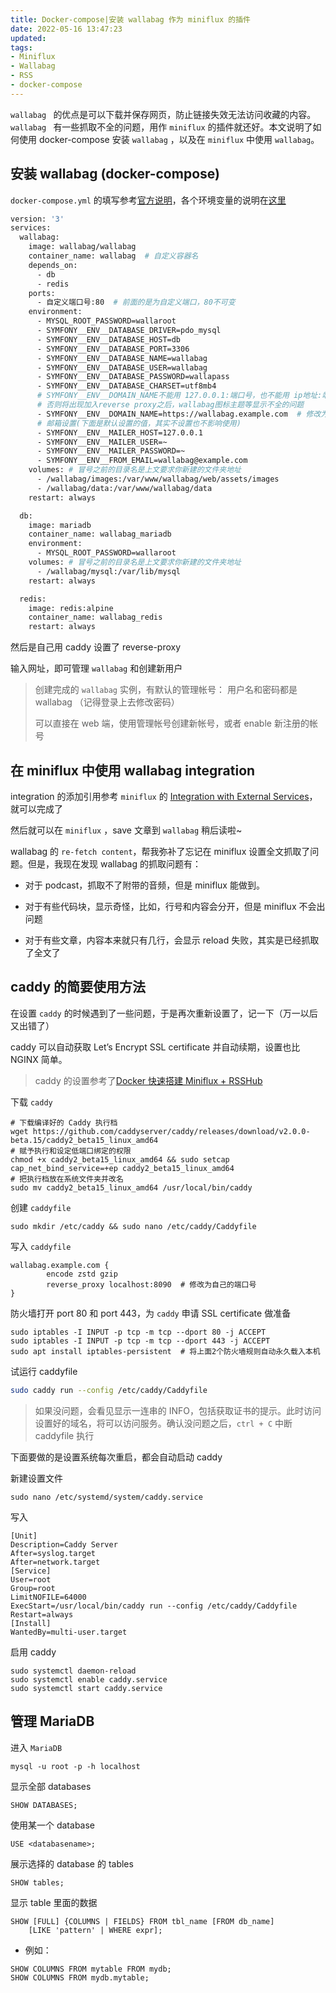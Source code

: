 ```yaml
---
title: Docker-compose|安装 wallabag 作为 miniflux 的插件
date: 2022-05-16 13:47:23
updated:
tags:
- Miniflux
- Wallabag
- RSS
- docker-compose
---
```


`wallabag ` 的优点是可以下载并保存网页，防止链接失效无法访问收藏的内容。`wallabag ` 有一些抓取不全的问题，用作 `miniflux` 的插件就还好。本文说明了如何使用 docker-compose 安装 `wallabag` ，以及在 `miniflux` 中使用 `wallabag`。

<!--more-->

## 安装 wallabag (docker-compose)

`docker-compose.yml` 的填写参考[官方说明](https://github.com/wallabag/docker#docker-compose)，各个环境变量的说明在[这里](https://github.com/wallabag/docker#environment-variables)

```dockerfile
version: '3'
services:
  wallabag:
    image: wallabag/wallabag  
    container_name: wallabag  # 自定义容器名
    depends_on:    
      - db
      - redis
    ports:
      - 自定义端口号:80  # 前面的是为自定义端口，80不可变
    environment:
      - MYSQL_ROOT_PASSWORD=wallaroot
      - SYMFONY__ENV__DATABASE_DRIVER=pdo_mysql
      - SYMFONY__ENV__DATABASE_HOST=db
      - SYMFONY__ENV__DATABASE_PORT=3306
      - SYMFONY__ENV__DATABASE_NAME=wallabag
      - SYMFONY__ENV__DATABASE_USER=wallabag
      - SYMFONY__ENV__DATABASE_PASSWORD=wallapass
      - SYMFONY__ENV__DATABASE_CHARSET=utf8mb4
      # SYMFONY__ENV__DOMAIN_NAME不能用 127.0.0.1:端口号，也不能用 ip地址:端口号
      # 否则将出现加入reverse proxy之后，wallabag图标主题等显示不全的问题
      - SYMFONY__ENV__DOMAIN_NAME=https://wallabag.example.com  # 修改为自己的域名
      # 邮箱设置(下面是默认设置的值，其实不设置也不影响使用)
      - SYMFONY__ENV__MAILER_HOST=127.0.0.1
      - SYMFONY__ENV__MAILER_USER=~
      - SYMFONY__ENV__MAILER_PASSWORD=~
      - SYMFONY__ENV__FROM_EMAIL=wallabag@example.com
    volumes: # 冒号之前的目录名是上文要求你新建的文件夹地址
      - /wallabag/images:/var/www/wallabag/web/assets/images
      - /wallabag/data:/var/www/wallabag/data
    restart: always

  db:
    image: mariadb
    container_name: wallabag_mariadb
    environment:
      - MYSQL_ROOT_PASSWORD=wallaroot
    volumes: # 冒号之前的目录名是上文要求你新建的文件夹地址
      - /wallabag/mysql:/var/lib/mysql
    restart: always

  redis:
    image: redis:alpine
    container_name: wallabag_redis
    restart: always
```

然后是自己用 caddy 设置了 reverse-proxy

输入网址，即可管理 `wallabag` 和创建新用户

> 创建完成的 `wallabag` 实例，有默认的管理帐号： 用户名和密码都是 wallabag （记得登录上去修改密码）
>
> 可以直接在 web 端，使用管理帐号创建新帐号，或者 enable 新注册的帐号

## 在 miniflux 中使用 wallabag integration

integration 的添加引用参考 `miniflux` 的 [Integration with External Services](https://miniflux.app/docs/services.html#wallabag)，就可以完成了

然后就可以在 `miniflux` ，save 文章到 `wallabag` 稍后读啦~

wallabag 的 `re-fetch content`，帮我弥补了忘记在 miniflux 设置全文抓取了问题。但是，我现在发现 wallabag 的抓取问题有：

* 对于 podcast，抓取不了附带的音频，但是 miniflux 能做到。

* 对于有些代码块，显示奇怪，比如，行号和内容会分开，但是 miniflux 不会出问题

* 对于有些文章，内容本来就只有几行，会显示 reload 失败，其实是已经抓取了全文了

## caddy 的简要使用方法
在设置 `caddy` 的时候遇到了一些问题，于是再次重新设置了，记一下（万一以后又出错了）

caddy 可以自动获取 Let’s Encrypt SSL certificate 并自动续期，设置也比 NGINX 简单。 

> caddy 的设置参考了[Docker 快速搭建 Miniflux + RSSHub](https://www.jkg.tw/p3246/)

下载 `caddy`
```shell
# 下载编译好的 Caddy 执行档
wget https://github.com/caddyserver/caddy/releases/download/v2.0.0-beta.15/caddy2_beta15_linux_amd64
# 赋予执行和设定低端口绑定的权限
chmod +x caddy2_beta15_linux_amd64 && sudo setcap cap_net_bind_service=+ep caddy2_beta15_linux_amd64
# 把执行档放在系统文件夹并改名
sudo mv caddy2_beta15_linux_amd64 /usr/local/bin/caddy
```

创建 `caddyfile`
```shell
sudo mkdir /etc/caddy && sudo nano /etc/caddy/Caddyfile
```

写入 `caddyfile`
```caddyfile
wallabag.example.com {
        encode zstd gzip
        reverse_proxy localhost:8090  # 修改为自己的端口号
}
```

防火墙打开 port 80 和 port 443，为 `caddy` 申请 SSL certificate 做准备
```shell
sudo iptables -I INPUT -p tcp -m tcp --dport 80 -j ACCEPT
sudo iptables -I INPUT -p tcp -m tcp --dport 443 -j ACCEPT
sudo apt install iptables-persistent  # 将上面2个防火墙规则自动永久载入本机
```
试运行 caddyfile
```bash
sudo caddy run --config /etc/caddy/Caddyfile
```
> 如果没问题，会看见显示一连串的 INFO，包括获取证书的提示。此时访问设置好的域名，将可以访问服务。确认没问题之后，`ctrl + C` 中断 caddyfile 执行

下面要做的是设置系统每次重启，都会自动启动 caddy

新建设置文件
```shell
sudo nano /etc/systemd/system/caddy.service
```
写入
```shell
[Unit]
Description=Caddy Server
After=syslog.target
After=network.target
[Service]
User=root
Group=root
LimitNOFILE=64000
ExecStart=/usr/local/bin/caddy run --config /etc/caddy/Caddyfile
Restart=always
[Install]
WantedBy=multi-user.target
```

启用 caddy
```shell
sudo systemctl daemon-reload
sudo systemctl enable caddy.service
sudo systemctl start caddy.service
```

## 管理 MariaDB

进入 `MariaDB`

```mariadb
mysql -u root -p -h localhost
```

显示全部 databases

```mariadb
SHOW DATABASES;
```

使用某一个 database

```mariadb
USE <databasename>;
```

展示选择的 database 的 tables

```mariadb
SHOW tables;
```

显示 table 里面的数据

```mariadb
SHOW [FULL] {COLUMNS | FIELDS} FROM tbl_name [FROM db_name]
    [LIKE 'pattern' | WHERE expr];
```

* 例如：

```mariadb
SHOW COLUMNS FROM mytable FROM mydb;
SHOW COLUMNS FROM mydb.mytable;
```

